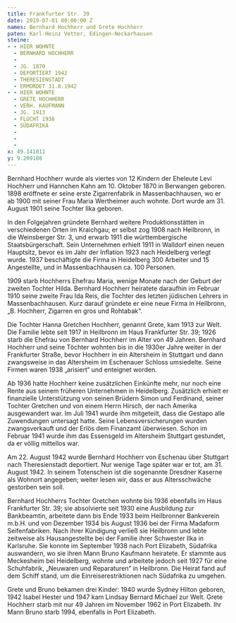 ```yaml
---
title: Frankfurter Str. 39
date: 2019-07-01 00:00:00 Z
names: Bernhard Hochherr und Grete Hochherr
paten: Karl-Heinz Vetter, Edingen-Neckarhausen
steine:
- - HIER WOHNTE
  - BERNHARD HOCHHERR
  - 
  - JG. 1870
  - DEPORTIERT 1942
  - THERESIENSTADT
  - ERMORDET 31.8.1942
- - HIER WOHNTE
  - GRETE HOCHHERR
  - VERH. KAUFMANN
  - JG. 1913
  - FLUCHT 1938
  - SÜDAFRIKA
  - 
  - 
  - 
x: 49.141011
y: 9.209188
---
```


Bernhard Hochherr wurde als viertes von 12 Kindern der Eheleute Levi Hochherr und Hannchen Kahn am 10. Oktober 1870 in Berwangen geboren. 1898 eröffnete er seine erste Zigarrenfabrik in Massenbachhausen, wo er ab 1900 mit seiner Frau Maria Wertheimer auch wohnte. Dort wurde am 31. August 1901 seine Tochter Ilka geboren.

In den Folgejahren gründete Bernhard weitere Produktionsstätten in verschiedenen Orten im Kraichgau; er selbst zog 1908 nach Heilbronn, in die Weinsberger Str. 3, und erwarb 1911 die württembergische Staatsbürgerschaft. Sein Unternehmen erhielt 1911 in Walldorf einen neuen Hauptsitz, bevor es im Jahr der Inflation 1923 nach Heidelberg verlegt wurde. 1937 beschäftigte die Firma in Heidelberg 300 Arbeiter und 15 Angestellte, und in Massenbachhausen ca. 100 Personen.

1909 starb Hochherrs Ehefrau Maria, wenige Monate nach der Geburt der zweiten Tochter Hilda. Bernhard Hochherr heiratete daraufhin im Februar 1910 seine zweite Frau Ida Reis, die Tochter des letzten jüdischen Lehrers in Massenbachhausen. Kurz darauf gründete er eine neue Firma in Heilbronn, „B. Hochherr, Zigarren en gros und Rohtabak“.

Die Tochter Hanna Gretchen Hochherr, genannt Grete, kam 1913 zur Welt. Die Familie lebte seit 1917 in Heilbronn im Haus Frankfurter Str. 39; 1926 starb die Ehefrau von Bernhard Hochherr im Alter von 49 Jahren. Bernhard Hochherr und seine Töchter wohnten bis in die 1930er Jahre weiter in der Frankfurter Straße, bevor Hochherr in ein Altersheim in Stuttgart und dann zwangsweise in das Altersheim im Eschenauer Schloss umsiedelte. Seine Firmen waren 1938 „arisiert“ und enteignet worden.

Ab 1936 hatte Hochherr keine zusätzlichen Einkünfte mehr, nur noch eine Rente aus seinem früheren Unternehmen in Heidelberg. Zusätzlich erhielt er finanzielle Unterstützung von seinen Brüdern Simon und Ferdinand, seiner Tochter Gretchen und von einem Herrn Hirsch, der nach Amerika ausgewandert war. Im Juli 1941 wurde ihm mitgeteilt, dass die Gestapo alle Zuwendungen untersagt hatte. Seine Lebensversicherungen wurden zwangsverkauft und der Erlös dem Finanzamt überwiesen. Schon im Februar 1941 wurde ihm das Essensgeld im Altersheim Stuttgart gestundet, da er völlig mittellos war.

Am 22. August 1942 wurde Bernhard Hochherr von Eschenau über Stuttgart nach Theresienstadt deportiert. Nur wenige Tage später war er tot, am 31. August 1942. In seinem Totenschein ist die sogenannte Dresdner Kaserne als Wohnort angegeben; weiter lesen wir, dass er aus Altersschwäche gestorben sein soll.

Bernhard Hochherrs Tochter Gretchen wohnte bis 1936 ebenfalls im Haus Frankfurter Str. 39; sie absolvierte seit 1930 eine Ausbildung zur Bankbeamtin, arbeitete dann bis Ende 1933 beim Heilbronner Bankverein m.b.H. und von Dezember 1934 bis August 1936 bei der Firma Madaform Seifenfabriken. Nach ihrer Kündigung verließ sie Heilbronn und lebte zeitweise als Hausangestellte bei der Familie ihrer Schwester Ilka in Karlsruhe. Sie konnte im September 1938 nach Port Elizabeth, Südafrika auswandern, wo sie ihren Mann Bruno Kaufmann heiratete. Er stammte aus Meckesheim bei Heidelberg, wohnte und arbeitete jedoch seit 1927 für eine Schuhfabrik, „Neuwaren und Reparaturen“ in Heilbronn. Die Heirat fand auf dem Schiff stand, um die Einreiserestriktionen nach Südafrika zu umgehen.

Grete und Bruno bekamen drei Kinder: 1940 wurde Sydney Hilton geboren, 1942 Isabel Hester und 1947 kam Lindsay Bernard Michael zur Welt. Grete Hochherr starb mit nur 49 Jahren im November 1962 in Port Elizabeth. Ihr Mann Bruno starb 1994, ebenfalls in Port Elizabeth.
